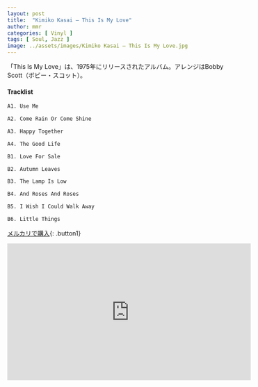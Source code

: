 ```yaml
---
layout: post
title:  "Kimiko Kasai – This Is My Love"
author: mmr
categories: [ Vinyl ]
tags: [ Soul, Jazz ]
image: ../assets/images/Kimiko Kasai – This Is My Love.jpg
---
```


「This Is My Love」は、1975年にリリースされたアルバム。アレンジはBobby Scott（ボビー・スコット）。

#### Tracklist
```md
A1. Use Me

A2. Come Rain Or Come Shine

A3. Happy Together

A4. The Good Life

B1. Love For Sale

B2. Autumn Leaves

B3. The Lamp Is Low

B4. And Roses And Roses

B5. I Wish I Could Walk Away

B6. Little Things
```

[メルカリで購入](https://jp.mercari.com/item/m94581673647?afid=6142608987){: .button1}

<iframe width="560" height="315" src="https://www.youtube.com/embed/_bVAr4GA19g?si=XE1jaizKmaCLSHKn" title="YouTube video player" frameborder="0" allow="accelerometer; autoplay; clipboard-write; encrypted-media; gyroscope; picture-in-picture; web-share" referrerpolicy="strict-origin-when-cross-origin" allowfullscreen></iframe>